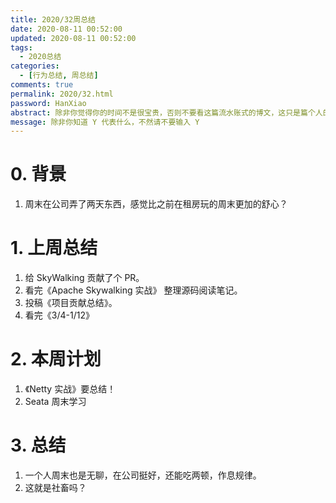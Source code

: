 ```yaml
---
title: 2020/32周总结
date: 2020-08-11 00:52:00
updated: 2020-08-11 00:52:00
tags:
  - 2020总结
categories: 
  - [行为总结, 周总结]
comments: true
permalink: 2020/32.html  
password: HanXiao
abstract: 除非你觉得你的时间不是很宝贵，否则不要看这篇流水账式的博文，这只是篇个人的工作的学习一个总结而已，没有包含任何的技术细节
message: 除非你知道 Y 代表什么，不然请不要输入 Y
---
```



# 0. 背景

1. 周末在公司弄了两天东西，感觉比之前在租房玩的周末更加的舒心？

<!--more-->

# 1. 上周总结

1. 给 SkyWalking 贡献了个 PR。
2. 看完《Apache Skywalking 实战》 整理源码阅读笔记。
3. 投稿《项目贡献总结》。
4. 看完《3/4-1/12》

# 2. 本周计划

1. 《Netty 实战》要总结！
2. Seata 周末学习

# 3. 总结

1. 一个人周末也是无聊，在公司挺好，还能吃两顿，作息规律。
2. 这就是社畜吗？
